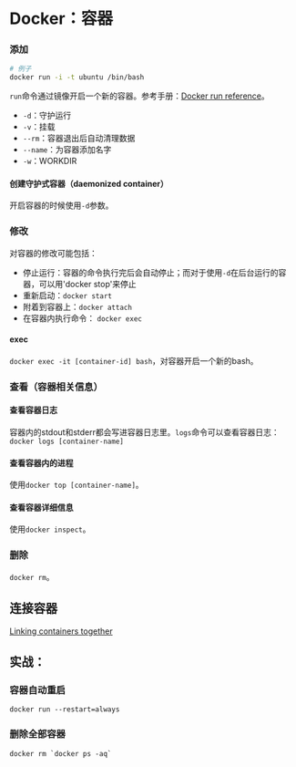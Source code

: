 # Docker：容器

### 添加

```bash
# 例子
docker run -i -t ubuntu /bin/bash
```

`run`命令通过镜像开启一个新的容器。参考手册：[Docker run reference](https://docs.docker.com/reference/run/)。

* `-d`：守护运行
* `-v`：挂载
* `--rm`：容器退出后自动清理数据
* `--name`：为容器添加名字
* `-w`：WORKDIR

#### 创建守护式容器（daemonized container）
开启容器的时候使用`-d`参数。

### 修改

对容器的修改可能包括：
* 停止运行：容器的命令执行完后会自动停止；而对于使用`-d`在后台运行的容器，可以用'docker stop'来停止
* 重新启动：`docker start`
* 附着到容器上：`docker attach`
* 在容器内执行命令： `docker exec`

#### exec
`docker exec -it [container-id] bash`，对容器开启一个新的bash。

### 查看（容器相关信息）

#### 查看容器日志
容器内的stdout和stderr都会写进容器日志里。`logs`命令可以查看容器日志：`docker logs [container-name]`

#### 查看容器内的进程
使用`docker top [container-name]`。

#### 查看容器详细信息
使用`docker inspect`。

### 删除
`docker rm`。

## 连接容器
[Linking containers together](https://docs.docker.com/userguide/dockerlinks/)

## 实战：

### 容器自动重启
`docker run --restart=always`

### 删除全部容器
```
docker rm `docker ps -aq`
```
